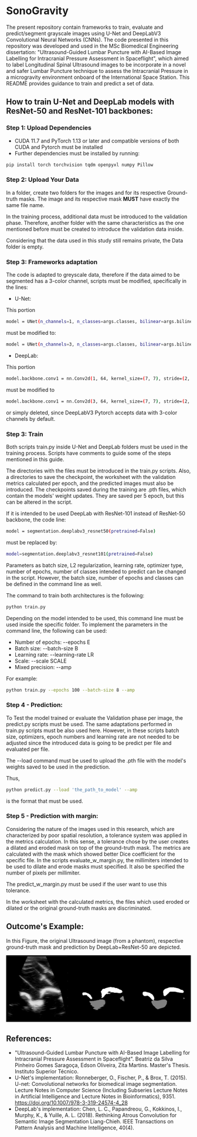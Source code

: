 # SonoGravity

The present repository contain frameworks to train, evaluate and predict/segment grayscale images using U-Net and DeepLabV3 Convolutional Neural Networks (CNNs).
The code presented in this repository was developed and used in the MSc Biomedical Engineering dissertation: "Ultrasound-Guided Lumbar Puncture with AI-Based Image Labelling for Intracranial Pressure Assessment in Spaceflight", which aimed to label Longitudinal Spinal Ultrasound images to be incorporate in a novel and safer Lumbar Puncture technique to assess the Intracranial Pressure in a microgravity environment onboard of the International Space Station.
This README provides guidance to train and predict a set of data.

## How to train U-Net and DeepLab models with ResNet-50 and ResNet-101 backbones:

### Step 1: Upload Dependencies
- CUDA 11.7 and PyTorch 1.13 or later and compatible versions of both CUDA and Pytorch must be installed
- Further dependencies must be installed by running:
```bash
pip install torch torchvision tqdm openpyxl numpy Pillow
```
### Step 2: Upload Your Data
In a folder, create two folders for the images and for its respective Ground-truth masks.
The image and its respective mask **MUST** have exactly the same file name.

In the training process, additional data must be introduced to the validation phase. Therefore, another folder with the same characteristics as the one mentioned before must be created to introduce the validation data inside.

Considering that the data used in this study still remains private, the Data folder is empty.

### Step 3: Frameworks adaptation
The code is adapted to greyscale data, therefore if the data aimed to be segmented has a 3-color channel, scripts must be modified, specifically in the lines:
- U-Net:
  
This portion 
```bash
model = UNet(n_channels=1, n_classes=args.classes, bilinear=args.bilinear)
```
must be modified to:
```bash
model = UNet(n_channels=3, n_classes=args.classes, bilinear=args.bilinear)
```
- DeepLab:
  
This portion
```bash
model.backbone.conv1 = nn.Conv2d(1, 64, kernel_size=(7, 7), stride=(2, 2), padding=(3, 3), bias=False)
```
must be modified to
```bash
model.backbone.conv1 = nn.Conv2d(3, 64, kernel_size=(7, 7), stride=(2, 2), padding=(3, 3), bias=False)
```
or simply deleted, since DeepLabV3 Pytorch accepts data with 3-color channels by default.

### Step 3: Train

Both scripts train.py inside U-Net and DeepLab folders must be used in the training process.
Scripts have comments to guide some of the steps mentioned in this guide.

The directories with the files must be introduced in the train.py scripts. Also, a directories to save the checkpoint, the worksheet with the validation metrics calculated per epoch, and the predicted images must also be introduced.
The checkpoints saved during the training are .pth files, which contain the models' weight updates. They are saved per 5 epoch, but this can be altered in the script.

If it is intended to be used DeepLab with ResNet-101 instead of ResNet-50 backbone, the code line:
```bash
model = segmentation.deeplabv3_resnet50(pretrained=False)
```
must be replaced by:
```bash
model=segmentation.deeplabv3_resnet101(pretrained=False) 
```

Parameters as batch size, L2 regularization, learning rate, optimizer type, number of epochs, number of classes intended to predict can be changed in the script.
However, the batch size, number of epochs and classes can be defined in the command line as well.

The command to train both architectures is the following:
```bash
python train.py
```
Depending on the model intended to be used, this command line must be used inside the specific folder.
To implement the parameters in the command line, the following can be used:
- Number of epochs: --epochs E
- Batch size: --batch-size B
- Learning rate: --learning-rate LR
- Scale: --scale SCALE
- Mixed precision: --amp

For example:
```bash
python train.py --epochs 100 --batch-size 8 --amp
```
### Step 4 - Prediction:
To Test the model trained or evaluate the Validation phase per image, the predict.py scripts must be used.
The same adaptations performed in train.py scripts must be also used here. However, in these scripts batch size, optimizers, epoch numbers and learning rate are not needed to be adjusted since the introduced data is going to be predict per file and evaluated per file.

The --load command must be used to upload the .pth file with the model's weights saved to be used in the prediction.

Thus,
```bash
python predict.py --load 'the_path_to_model' --amp
```
is the format that must be used.

### Step 5 - Prediction with margin:
Considering the nature of the images used in this research, which are characterized by poor spatial resolution, a tolerance system was applied in the metrics calculation.
In this sense, a tolerance chose by the user creates a dilated and eroded mask on top of the ground-truth mask. The metrics are calculated with the mask which showed better Dice coefficient for the specific file. 
In the scripts evaluate_w_margin.py, the millimiters intended to be used to dilate and erode masks must specified. It also be specified the number of pixels per millimiter.

The predict_w_margin.py must be used if the user want to use this tolerance. 

In the worksheet with the calculated metrics, the files which used eroded or dilated or the original ground-truth masks are discriminated.

## Outcome's Example:
In this Figure, the original Ultrasound image (from a phantom), respective ground-truth mask and prediction by DeepLab+ResNet-50 are depicted.

![Example of a DeepLab with ResNet-50 prediction](example_prediction.png)


## References:
- "Ultrasound-Guided Lumbar Puncture with AI-Based Image Labelling for Intracranial Pressure Assessment in Spaceflight". Beatriz da Silva Pinheiro Gomes Saragoça, Edson Oliveira, Zita Martins. Master's Thesis. Instituto Superior Técnico.
- U-Net's implementation: Ronneberger, O., Fischer, P., & Brox, T. (2015). U-net: Convolutional networks for biomedical image segmentation. Lecture Notes in Computer Science (Including Subseries Lecture Notes in Artificial Intelligence and Lecture Notes in Bioinformatics), 9351. https://doi.org/10.1007/978-3-319-24574-4_28
- DeepLab's implementation: Chen, L. C., Papandreou, G., Kokkinos, I., Murphy, K., & Yuille, A. L. (2018). Rethinking Atrous Convolution for Semantic Image Segmentation Liang-Chieh. IEEE Transactions on Pattern Analysis and Machine Intelligence, 40(4).
